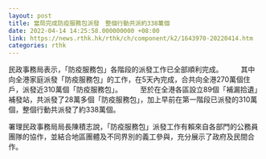 ```yaml
---
layout: post
title: 當局完成防疫服務包派發　整個行動共派約338萬個
date: 2022-04-14 14:25:58.000000000 +08:00
link: https://news.rthk.hk/rthk/ch/component/k2/1643970-20220414.htm
categories: rthk
---
```


民政事務局表示，「防疫服務包」各階段的派發工作已全部順利完成。
　　 
其中向全港家庭派發「防疫服務包」的工作，在5天內完成，合共向全港270萬個住戶，派發近310萬個「防疫服務包」。
　　 
至於在全港各區設立89個「補漏拾遺」補發站，共派發了28萬多個「防疫服務包」，加上早前在第一階段已派發的310萬個，整個行動共派發了約338萬個。

署理民政事務局局長陳積志說，「防疫服務包」派發工作有賴來自各部門的公務員團隊的協作，並結合地區團體及不同界別的義工參與，充分展示了政府及民間合作。
